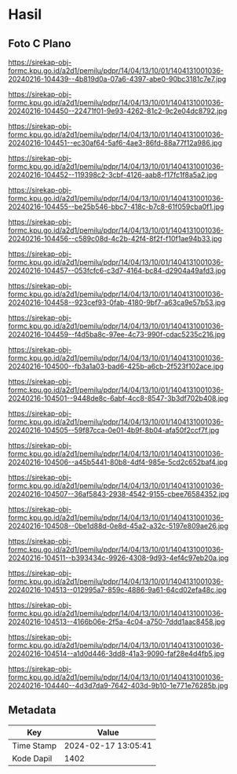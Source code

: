 # Hasil

## Foto C Plano

https://sirekap-obj-formc.kpu.go.id/a2d1/pemilu/pdpr/14/04/13/10/01/1404131001036-20240216-104439--4b819d0a-07a6-4397-abe0-90bc3181c7e7.jpg

https://sirekap-obj-formc.kpu.go.id/a2d1/pemilu/pdpr/14/04/13/10/01/1404131001036-20240216-104450--22471f01-9e93-4262-81c2-9c2e04dc8792.jpg

https://sirekap-obj-formc.kpu.go.id/a2d1/pemilu/pdpr/14/04/13/10/01/1404131001036-20240216-104451--ec30af64-5af6-4ae3-86fd-88a77f12a986.jpg

https://sirekap-obj-formc.kpu.go.id/a2d1/pemilu/pdpr/14/04/13/10/01/1404131001036-20240216-104452--119398c2-3cbf-4126-aab8-f17fc1f8a5a2.jpg

https://sirekap-obj-formc.kpu.go.id/a2d1/pemilu/pdpr/14/04/13/10/01/1404131001036-20240216-104455--be25b546-bbc7-418c-b7c8-61f059cba0f1.jpg

https://sirekap-obj-formc.kpu.go.id/a2d1/pemilu/pdpr/14/04/13/10/01/1404131001036-20240216-104456--c589c08d-4c2b-42f4-8f2f-f10f1ae94b33.jpg

https://sirekap-obj-formc.kpu.go.id/a2d1/pemilu/pdpr/14/04/13/10/01/1404131001036-20240216-104457--053fcfc6-c3d7-4164-bc84-d2904a49afd3.jpg

https://sirekap-obj-formc.kpu.go.id/a2d1/pemilu/pdpr/14/04/13/10/01/1404131001036-20240216-104458--923cef93-0fab-4180-9bf7-a63ca9e57b53.jpg

https://sirekap-obj-formc.kpu.go.id/a2d1/pemilu/pdpr/14/04/13/10/01/1404131001036-20240216-104459--f4d5ba8c-97ee-4c73-990f-cdac5235c216.jpg

https://sirekap-obj-formc.kpu.go.id/a2d1/pemilu/pdpr/14/04/13/10/01/1404131001036-20240216-104500--fb3a1a03-bad6-425b-a6cb-2f523f102ace.jpg

https://sirekap-obj-formc.kpu.go.id/a2d1/pemilu/pdpr/14/04/13/10/01/1404131001036-20240216-104501--9448de8c-6abf-4cc8-8547-3b3df702b408.jpg

https://sirekap-obj-formc.kpu.go.id/a2d1/pemilu/pdpr/14/04/13/10/01/1404131001036-20240216-104505--59f87cca-0e01-4b9f-8b04-afa50f2ccf7f.jpg

https://sirekap-obj-formc.kpu.go.id/a2d1/pemilu/pdpr/14/04/13/10/01/1404131001036-20240216-104506--a45b5441-80b8-4df4-985e-5cd2c652baf4.jpg

https://sirekap-obj-formc.kpu.go.id/a2d1/pemilu/pdpr/14/04/13/10/01/1404131001036-20240216-104507--36af5843-2938-4542-9155-cbee76584352.jpg

https://sirekap-obj-formc.kpu.go.id/a2d1/pemilu/pdpr/14/04/13/10/01/1404131001036-20240216-104508--0be1d88d-0e8d-45a2-a32c-5197e809ae26.jpg

https://sirekap-obj-formc.kpu.go.id/a2d1/pemilu/pdpr/14/04/13/10/01/1404131001036-20240216-104511--b393434c-9926-4308-9d93-4ef4c97eb20a.jpg

https://sirekap-obj-formc.kpu.go.id/a2d1/pemilu/pdpr/14/04/13/10/01/1404131001036-20240216-104513--012995a7-859c-4886-9a61-64cd02efa48c.jpg

https://sirekap-obj-formc.kpu.go.id/a2d1/pemilu/pdpr/14/04/13/10/01/1404131001036-20240216-104513--4166b06e-2f5a-4c04-a750-7ddd1aac8458.jpg

https://sirekap-obj-formc.kpu.go.id/a2d1/pemilu/pdpr/14/04/13/10/01/1404131001036-20240216-104514--a1d0d446-3dd8-41a3-9090-faf28e4d4fb5.jpg

https://sirekap-obj-formc.kpu.go.id/a2d1/pemilu/pdpr/14/04/13/10/01/1404131001036-20240216-104440--4d3d7da9-7642-403d-9b10-1e771e76285b.jpg


## Metadata

| Key        | Value               |
| ---------- | ------------------- |
| Time Stamp | 2024-02-17 13:05:41 |
| Kode Dapil | 1402                |



